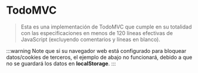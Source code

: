 # TodoMVC

> Esta es una implementación de TodoMVC que cumple en su totalidad con las especificaciones en menos de 120 líneas efectivas de JavaScript (excluyendo comentarios y líneas en blanco).

:::warning
Note que si su navegador web está configurado para bloquear datos/cookies de terceros, el ejemplo de abajo no funcionará, debido a que no se guardará los datos en **localStorage**.
:::

<common-codepen-snippet title="TodoMVC en Vue 3" slug="Yzqyozj" tab="js,result" />
